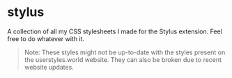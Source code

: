 # stylus
A collection of all my CSS stylesheets I made for the Stylus extension. Feel free to do whatever with it.
> Note: These styles might not be up-to-date with the styles present on the userstyles.world website. They can also be broken due to recent website updates.
